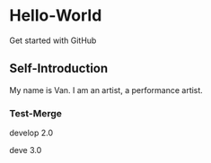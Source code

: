 # Hello-World
Get started with GitHub

## Self-Introduction
My name is Van. I am an artist, a performance artist.

### Test-Merge

develop 2.0

deve 3.0
